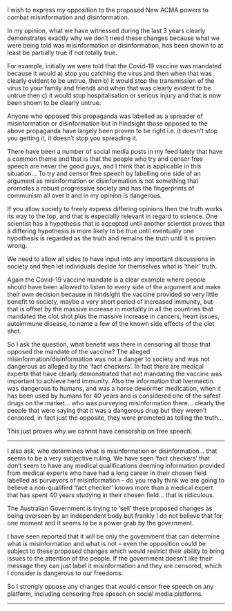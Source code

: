 I wish to express my opposition to the proposed New ACMA powers to combat
misinformation and disinformation.

In my opinion, what we have witnessed during the last 3 years clearly demonstrates exactly
why we don’t need these changes because what we were being told was misinformation or
disinformation, has been shown to at least be partially true if not totally true.

For example, initially we were told that the Covid-19 vaccine was mandated because it
would a) stop you catching the virus and then when that was clearly evident to be untrue,
then b) it would stop the transmission of the virus to your family and friends and when that
was clearly evident to be untrue then c) it would stop hospitalisation or serious injury and
that is now been shown to be clearly untrue.

Anyone who opposed this propaganda was labelled as a spreader of misinformation or
disinformation but in hindsight those opposed to the above propaganda have largely been
proven to be right i.e. it doesn’t stop you getting it, it doesn’t stop you spreading it.

There have been a number of social media posts in my feed lately that have a common
theme and that is that the people who try and censor free speech are never the good guys,
and I think that is applicable in this situation… To try and censor free speech by labelling one
side of an argument as misinformation or disinformation is not something that promotes a
robust progressive society and has the fingerprints of communism all over it and in my
opinion is dangerous.

If you allow society to freely express differing opinions then the truth works its way to the top,
and that is especially relevant in regard to science. One scientist has a hypothesis that is
accepted until another scientist proves that a differing hypothesis is more likely to be true
until eventually one hypothesis is regarded as the truth and remains the truth until it is
proven wrong.

We need to allow all sides to have input into any important discussions in society and then
let individuals decide for themselves what is ‘their’ truth.

Again the Covid-19 vaccine mandate is a clear example where people should have been
allowed to listen to every side of the argument and make their own decision because in
hindsight the vaccine provided so very little benefit to society, maybe a very short period of
increased immunity, but that is offset by the massive increase in mortality in all the countries
that mandated the clot shot plus the massive increase in cancers, heart issues, autoimmune
disease, to name a few of the known side effects of the clot shot.

So I ask the question, what benefit was there in censoring all those that opposed the
mandate of the vaccine? The alleged misinformation/disinformation was not a danger to
society and was not dangerous as alleged by the ‘fact checkers’. In fact there are medical
experts that have clearly demonstrated that not mandating the vaccine was important to
achieve herd immunity. Also the information that Ivermectin was dangerous to humans, and
was a horse dewormer medication, when it has been used by humans for 40 years and is
considered one of the safest drugs on the market… who was purveying misinformation
there… clearly the people that were saying that it was a dangerous drug but they weren’t
censored, in fact just the opposite, they were promoted as telling the truth…

This just proves why we cannot have censorship on free speech.


-----

I also ask, who determines what is misinformation or disinformation… that seems to be a
very subjective ruling. We have seen ‘fact checkers’ that don’t seem to have any medical
qualifications deeming information provided from medical experts who have had a long
career in their chosen field labelled as purveyors of misinformation – do you really think we
are going to believe a non-qualified ‘fact checker’ knows more than a medical expert that has
spent 40 years studying in their chosen field… that is ridiculous.

The Australian Government is trying to ‘sell’ these proposed changes as being overseen by
an independent body but frankly I do not believe that for one moment and it seems to be a
power grab by the government.

I have seen reported that it will be only the government that can determine what is
misinformation and what is not – even the opposition could be subject to these proposed
changes which would restrict their ability to bring issues to the attention of the people. If the
government doesn’t like their message they can just label it misinformation and they are
censored, which I consider is dangerous to our freedoms.

So I strongly oppose any changes that would censor free speech on any platform, including
censoring free speech on social media platforms.


-----

